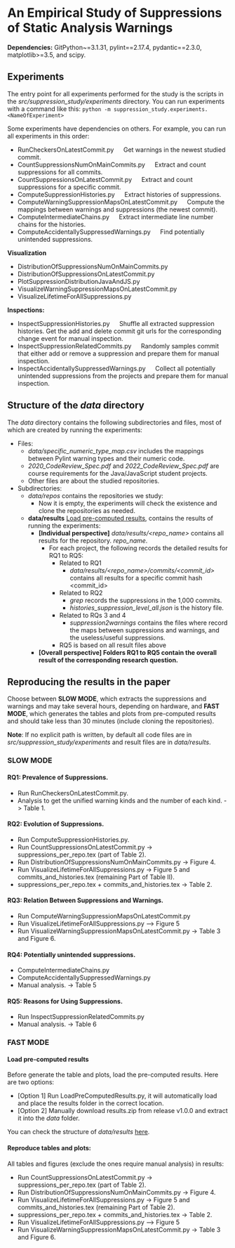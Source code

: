 # An Empirical Study of Suppressions of Static Analysis Warnings

**Dependencies:**
  GitPython~=3.1.31,
  pylint==2.17.4,
  pydantic==2.3.0,
  matplotlib>=3.5,
  and scipy.

## Experiments

The entry point for all experiments performed for the study is the scripts in the *src/suppression_study/experiments* directory. You can run experiments with a command like this:
`python -m suppression_study.experiments.<NameOfExperiment>`

Some experiments have dependencies on others. For example, you can run all experiments in this order:
* RunCheckersOnLatestCommit.py &emsp; Get warnings in the newest studied commit.
* CountSuppressionsNumOnMainCommits.py &emsp; Extract and count suppressions for all commits.
* CountSuppressionsOnLatestCommit.py &emsp; Extract and count suppressions for a specific commit.
* ComputeSuppressionHistories.py &emsp; Extract histories of suppressions.
* ComputeWarningSuppressionMapsOnLatestCommit.py &emsp; Compute the mappings between warnings and suppressions (the newest commit).
* ComputeIntermediateChains.py &emsp; Extract intermediate line number chains for the histories. 
* ComputeAccidentallySuppressedWarnings.py &emsp; Find potentially unintended suppressions.

**Visualization**
* DistributionOfSuppressionsNumOnMainCommits.py
* DistributionOfSuppressionsOnLatestCommit.py
* PlotSuppressionDistributionJavaAndJS.py
* VisualizeWarningSuppressionMapsOnLatestCommit.py
* VisualizeLifetimeForAllSuppressions.py

**Inspections:**  
* InspectSuppressionHistories.py &emsp; Shuffle all extracted suppression histories. Get the add and delete commit git urls for the corresponding change event for manual inspection.
* InspectSuppressionRelatedCommits.py &emsp; Randomly samples commit that either add or remove a suppression and prepare them for manual inspection. 
* InspectAccidentallySuppressedWarnings.py &emsp; Collect all potentially unintended suppressions from the projects and prepare them for manual inspection. 

## Structure of the *data* directory

The *data* directory contains the following subdirectories and files, most of which are created by running the experiments:
* Files:
    * *data/specific_numeric_type_map.csv* includes the mappings between Pylint warning types and their numeric code.
    * *2020_CodeReview_Spec.pdf* and *2022_CodeReview_Spec.pdf* are course requirements for the Java/JavaScript student projects.
    * Other files are about the studied repositories.
* Subdirectories:
    * *data/repos* contains the repositories we study: 
        * Now it is empty, the experiments will check the existence and clone the repositories as needed.  
    * **data/results** [Load pre-computed results](#load-pre-computed-results), contains the results of running the experiments:
        * **[Individual perspective]** *data/results/<repo_name>* contains all results for the repository.
        *repo_name*.   
          * For each project, the following records the detailed results for RQ1 to RQ5:
            * Related to RQ1
              * *data/results/<repo_name>/commits/<commit_id>* contains all results for a specific commit hash <commit_id>        
            * Related to RQ2
              * *grep* records the suppressions in the 1,000 commits.
              * *histories_suppression_level_all.json* is the history file.
            * Related to RQs 3 and 4
              * *suppression2warnings* contains the files where record the maps between suppressions and warnings, and the useless/useful suppressions. 
            * RQ5 is based on all result files above
      * **[Overall perspective] Folders RQ1 to RQ5 contain the overall result of the corresponding research question.**

## Reproducing the results in the paper
Choose between **SLOW MODE**, which extracts the suppressions and warnings and may take several hours, depending on hardware, and **FAST MODE**, which generates the tables and plots from pre-computed results and should take less than 30 minutes (include cloning the repositories). 

**Note**: If no explicit path is written, by default all code files are in *src/suppression_study/experiments* and result files are in *data/results*.

### SLOW MODE
#### RQ1: Prevalence of Suppressions. 
* Run RunCheckersOnLatestCommit.py. 
* Analysis to get the unified warning kinds and the number of each kind. -> Table 1.

#### RQ2: Evolution of Suppressions.
* Run ComputeSuppressionHistories.py.
* Run CountSuppressionsOnLatestCommit.py -> suppressions_per_repo.tex (part of Table 2).
* Run DistributionOfSuppressionsNumOnMainCommits.py -> Figure 4.
* Run VisualizeLifetimeForAllSuppressions.py -> Figure 5 and commits_and_histories.tex (remaining Part of Table II).
* suppressions_per_repo.tex + commits_and_histories.tex -> Table 2.

#### RQ3: Relation Between Suppressions and Warnings.
* Run ComputeWarningSuppressionMapsOnLatestCommit.py
* Run VisualizeLifetimeForAllSuppressions.py --> Figure 5
* Run VisualizeWarningSuppressionMapsOnLatestCommit.py -> Table 3 and Figure 6.

#### RQ4: Potentially unintended suppressions.
* ComputeIntermediateChains.py 
* ComputeAccidentallySuppressedWarnings.py 
* Manual analysis. -> Table 5

#### RQ5: Reasons for Using Suppressions.
* Run InspectSuppressionRelatedCommits.py
* Manual analysis. -> Table 6

### FAST MODE
#### Load pre-computed results 
Before generate the table and plots, load the pre-computed results. Here are two options:
* [Option 1] Run LoadPreComputedResults.py, it will automatically load and place the results folder in the correct location.
* [Option 2] Manually download results.zip from release v1.0.0 and extract it into the _data_ folder.

You can check the structure of _data/results_ [here](#structure-of-the-data-directory).

#### Reproduce tables and plots:  
All tables and figures (exclude the ones require manual analysis) in results: 
* Run CountSuppressionsOnLatestCommit.py -> suppressions_per_repo.tex (part of Table 2).
* Run DistributionOfSuppressionsNumOnMainCommits.py -> Figure 4.
* Run VisualizeLifetimeForAllSuppressions.py -> Figure 5 and commits_and_histories.tex (remaining Part of Table 2).
* suppressions_per_repo.tex + commits_and_histories.tex -> Table 2.
* Run VisualizeLifetimeForAllSuppressions.py --> Figure 5
* Run VisualizeWarningSuppressionMapsOnLatestCommit.py -> Table 3 and Figure 6.
